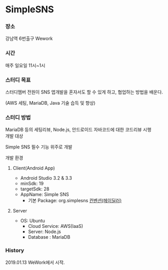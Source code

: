 # SimpleSNS

### 장소 ###

강남역 6번출구 Wework	

### 시간 ###

매주 일요일 11시~1시

### 스터디 목표 ###

스터디멤버 전원이 SNS 앱개발을 혼자서도 할 수 있게 하고, 협업하는 방법을 배운다.	

(AWS 세팅, MariaDB, Java 기술 습득 및 향상)	

### 스터디 방법 ###

MariaDB 등의 세팅리뷰, Node.js, 안드로이드 자바코드에 대한 코드리뷰 시행			
개발 대상

Simple SNS 필수 기능 위주로 개발
		
개발 환경
1. Client(Android App)
    - Android Studio 3.2 & 3.3
    - minSdk: 19
    - targetSdk: 28
    - AppName: Simple SNS
		- 기본 Package: org.simplesns
[컨벤션(헤이딜러)](https://github.com/PRNDcompany/android-style-guide)

2. Server
    - OS: Ubuntu
		- Cloud Service: AWS(IaaS)
		- Server: Node.js
		- Database : MariaDB 
    

### History ###
    
2019.01.13 WeWork에서 시작.
